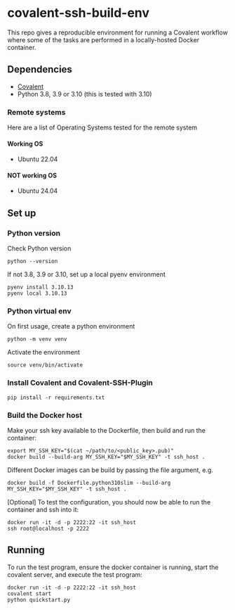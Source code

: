 # covalent-ssh-build-env

This repo gives a reproducible environment for running a Covalent workflow where some of the tasks are performed in a locally-hosted Docker container.

## Dependencies

* [Covalent](https://github.com/AgnostiqHQ/covalent)
* Python 3.8, 3.9 or 3.10 (this is tested with 3.10) 

### Remote systems

Here are a list of Operating Systems tested for the remote system

#### Working OS

* Ubuntu 22.04

#### **NOT** working OS

* Ubuntu 24.04

## Set up

### Python version

Check Python version

```
python --version
```

If not 3.8, 3.9 or 3.10, set up a local pyenv environment

```
pyenv install 3.10.13
pyenv local 3.10.13  
```

### Python virtual env

On first usage, create a python environment

```
python -m venv venv
```

Activate the environment

```
source venv/bin/activate 
```

### Install Covalent and Covalent-SSH-Plugin

```
pip install -r requirements.txt 
```

### Build the Docker host

Make your ssh key available to the Dockerfile, then build and run the container:

```
export MY_SSH_KEY="$(cat ~/path/to/<public_key>.pub)" 
docker build --build-arg MY_SSH_KEY="$MY_SSH_KEY" -t ssh_host .
```

Different Docker images can be build by passing the file argument, e.g.

```
docker build -f Dockerfile.python310slim --build-arg MY_SSH_KEY="$MY_SSH_KEY" -t ssh_host .
```

[Optional] To test the configuration, you should now be able to run the container and ssh into it:

```
docker run -it -d -p 2222:22 -it ssh_host 
ssh root@localhost -p 2222 
```

## Running

To run the test program, ensure the docker container is running, start the covalent server, and execute the test program:

```
docker run -it -d -p 2222:22 -it ssh_host 
covalent start
python quickstart.py
```

